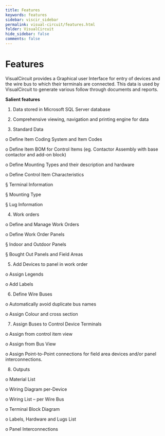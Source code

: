 ```yaml
---
title: Features
keywords: features
sidebar: viscir_sidebar
permalink: visual-circuit/features.html
folder: VisualCircuit
hide_sidebar: false
comments: false
---
```


# Features



VisualCircuit provides a Graphical user Interface for entry of devices and the wire bus to which their terminals are connected. This data is used by VisualCircuit to generate various follow through documents and reports.

 **Salient features**

1. Data stored in Microsoft SQL Server database

2. Comprehensive viewing, navigation and printing engine for data

3. Standard Data

 o Define Item Coding System and Item Codes

 o Define Item BOM for Control Items (eg. Contactor Assembly with base contactor and add-on block)

 o Define Mounting Types and their description and hardware

 o Define Control Item Characteristics

   § Terminal Information

   § Mounting Type

   § Lug Information

4. Work orders

 o Define and Manage Work Orders

 o Define Work Order Panels

   § Indoor and Outdoor Panels

   § Bought Out Panels and Field Areas

5. Add Devices to panel in work order

 o Assign Legends

 o Add Labels

6. Define Wire Buses

 o Automatically avoid duplicate bus names

 o Assign Colour and cross section

7. Assign Buses to Control Device Terminals

 o Assign from control item view

 o Assign from Bus View

 o Assign Point-to-Point connections for field area devices and/or panel interconnections.

8. Outputs

 o Material List

 o Wiring Diagram per-Device

 o Wiring List – per Wire Bus

 o Terminal Block Diagram

 o Labels, Hardware and Lugs List

 o Panel Interconnections
